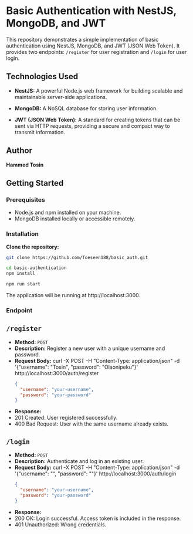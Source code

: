 # Basic Authentication with NestJS, MongoDB, and JWT

This repository demonstrates a simple implementation of basic authentication using NestJS, MongoDB, and JWT (JSON Web Token). It provides two endpoints: `/register` for user registration and `/login` for user login.

## Technologies Used

- **NestJS:** A powerful Node.js web framework for building scalable and maintainable server-side applications.

- **MongoDB:** A NoSQL database for storing user information.

- **JWT (JSON Web Token):** A standard for creating tokens that can be sent via HTTP requests, providing a secure and compact way to transmit information.

## Author

**Hammed Tosin**

## Getting Started

### Prerequisites

- Node.js and npm installed on your machine.
- MongoDB installed locally or accessible remotely.

### Installation

 **Clone the repository:**

   ```bash
   git clone https://github.com/Toeseen188/basic_auth.git
   ```
   
   ```bash
   cd basic-authentication
   npm install
   ```
  ```bash
  npm run start
  ```
The application will be running at http://localhost:3000.

### Endpoint

## `/register`

- **Method:** `POST`
- **Description:** Register a new user with a unique username and password.
- **Request Body:**
curl -X POST -H "Content-Type: application/json" -d '{"username": "Tosin", "password": "Olaonipeku"}' http://localhost:3000/auth/register
  ```json
  {
    "username": "your-username",
    "password": "your-password"
  }
  ```
- **Response:**
 - 201 Created: User registered successfully.
 - 400 Bad Request: User with the same username already exists.

## `/login`

- **Method:** `POST`
- **Description:** Authenticate and log in an existing user.
- **Request Body:**
curl -X POST -H "Content-Type: application/json" -d '{"username": "", "password": ""}' http://localhost:3000/auth/login
  ```json
  {
    "username": "your-username",
    "password": "your-password"
  }
  ```
- **Response:**
 - 200 OK: Login successful. Access token is included in the response.
 - 401 Unauthorized: Wrong credentials.

